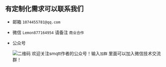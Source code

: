 <!--
.. title: 联系
.. slug: contact
.. date: 2021-09-20 18:21:38 UTC+1
.. tags: 
.. category: category
.. link: link
.. description:
.. type: text
-->

## 有定制化需求可以联系我们

- 邮箱
`1074455781@qq.com`

- 微信
`Lemon877164954` 请备注 `商业合作`

- 公众号

    ![二维码](https://img-blog.csdnimg.cn/20210705123116685.png?x-oss-process=image/watermark,type_ZmFuZ3poZW5naGVpdGk,shadow_10,text_aHR0cHM6Ly9ibG9nLmNzZG4ubmV0L0ppbmdsZVll,size_10,color_FFFFFF,t_70)
    欢迎关注smqtt作者的公众号！输入`加群` 里面可以加入微信技术交流群！

